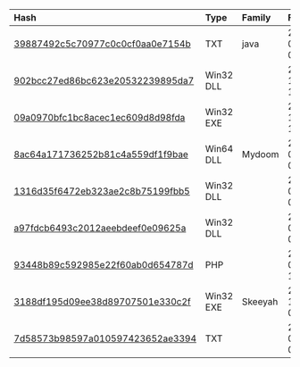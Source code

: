 |Hash|Type|Family|First_Seen|Name|
|:--|:--|:--|:--|:--|
|[39887492c5c70977c0c0cf0aa0e7154b](https://www.virustotal.com/gui/file/39887492c5c70977c0c0cf0aa0e7154b)|TXT|java|2020-01-16 09:54:05|yup.jsp|
|[902bcc27ed86bc623e20532239895da7](https://www.virustotal.com/gui/file/902bcc27ed86bc623e20532239895da7)|Win32 DLL||2019-10-18 13:16:22|fe13534b5f4d29e7f2edc32aa800312a40b8c453125d7db37e14576d97a10bda.bin|
|[09a0970bfc1bc8acec1ec609d8d98fda](https://www.virustotal.com/gui/file/09a0970bfc1bc8acec1ec609d8d98fda)|Win32 EXE||2019-10-04 12:45:27|c529f683821bc13bebed45bb1dd86eac922086a0b543ea44cf6f63b315f5fe75.bin|
|[8ac64a171736252b81c4a559df1f9bae](https://www.virustotal.com/gui/file/8ac64a171736252b81c4a559df1f9bae)|Win64 DLL|Mydoom|2019-07-24 02:24:08|ff317d2132d71f8fd4f8e60832c229abd1707e81dfee031df7a0d0230883c653.bin|
|[1316d35f6472eb323ae2c8b75199fbb5](https://www.virustotal.com/gui/file/1316d35f6472eb323ae2c8b75199fbb5)|Win32 DLL||2019-06-14 06:49:16|spmpm.dll|
|[a97fdcb6493c2012aeebdeef0e09625a](https://www.virustotal.com/gui/file/a97fdcb6493c2012aeebdeef0e09625a)|Win32 DLL||2019-04-25 08:13:22|Beijing Rising Technology Co., Ltd.|
|[93448b89c592985e22f60ab0d654787d](https://www.virustotal.com/gui/file/93448b89c592985e22f60ab0d654787d)|PHP||2019-01-31 11:06:00|adminer-4.7.1.php|
|[3188df195d09ee38d89707501e330c2f](https://www.virustotal.com/gui/file/3188df195d09ee38d89707501e330c2f)|Win32 EXE|Skeeyah|2016-11-05 05:53:44|dllhost.exe|
|[7d58573b98597a010597423652ae3394](https://www.virustotal.com/gui/file/7d58573b98597a010597423652ae3394)|TXT||2014-06-28 08:35:06|dd6304040daef89a4648e35def979299881ddd9854747c7d29a65407bc8c3e41.bin|
